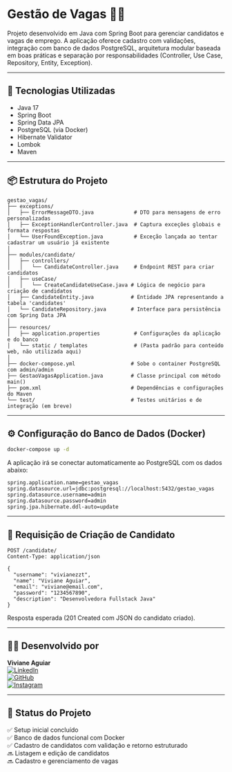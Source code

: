 # Gestão de Vagas 🧑‍💻

Projeto desenvolvido em Java com Spring Boot para gerenciar candidatos e vagas de emprego. A aplicação oferece cadastro com validações, integração com banco de dados PostgreSQL, arquitetura modular baseada em boas práticas e separação por responsabilidades (Controller, Use Case, Repository, Entity, Exception).

---

## 🚀 Tecnologias Utilizadas

- Java 17
- Spring Boot
- Spring Data JPA
- PostgreSQL (via Docker)
- Hibernate Validator
- Lombok
- Maven

---

## 📦 Estrutura do Projeto

```
gestao_vagas/
├── exceptions/
│   ├── ErrorMessageDTO.java             # DTO para mensagens de erro personalizadas
│   ├── ExceptionHandlerController.java  # Captura exceções globais e formata respostas
│   └── UserFoundException.java          # Exceção lançada ao tentar cadastrar um usuário já existente
│
├── modules/candidate/
│   ├── controllers/
│   │   └── CandidateController.java     # Endpoint REST para criar candidatos
│   ├── useCase/
│   │   └── CreateCandidateUseCase.java # Lógica de negócio para criação de candidatos
│   ├── CandidateEntity.java            # Entidade JPA representando a tabela 'candidates'
│   └── CandidateRepository.java        # Interface para persistência com Spring Data JPA
│
├── resources/
│   ├── application.properties           # Configurações da aplicação e do banco
│   └── static / templates               # (Pasta padrão para conteúdo web, não utilizada aqui)
│
├── docker-compose.yml                  # Sobe o container PostgreSQL com admin/admin
├── GestaoVagasApplication.java         # Classe principal com método main()
├── pom.xml                             # Dependências e configurações do Maven
└── test/                               # Testes unitários e de integração (em breve)
```

---

## ⚙️ Configuração do Banco de Dados (Docker)

```bash
docker-compose up -d
```

A aplicação irá se conectar automaticamente ao PostgreSQL com os dados abaixo:

```properties
spring.application.name=gestao_vagas
spring.datasource.url=jdbc:postgresql://localhost:5432/gestao_vagas
spring.datasource.username=admin
spring.datasource.password=admin
spring.jpa.hibernate.ddl-auto=update
```

---

## 🔁 Requisição de Criação de Candidato

```http
POST /candidate/
Content-Type: application/json

{
  "username": "vivianezzt",
  "name": "Viviane Aguiar",
  "email": "viviane@email.com",
  "password": "1234567890",
  "description": "Desenvolvedora Fullstack Java"
}
```

Resposta esperada (201 Created com JSON do candidato criado).

---

## 👩‍💻 Desenvolvido por

**Viviane Aguiar**  
[![LinkedIn](https://img.shields.io/badge/-LinkedIn-0A66C2?style=flat&logo=linkedin&logoColor=white)](https://www.linkedin.com/in/vivianezzt/)  
[![GitHub](https://img.shields.io/badge/-GitHub-181717?style=flat&logo=github&logoColor=white)](https://github.com/vivianezzt)  
[![Instagram](https://img.shields.io/badge/-Instagram-E4405F?style=flat&logo=instagram&logoColor=white)](https://instagram.com/vivianezzt)

---

## 📌 Status do Projeto

✅ Setup inicial concluído  
✅ Banco de dados funcional com Docker  
✅ Cadastro de candidatos com validação e retorno estruturado  
🔜 Listagem e edição de candidatos  
🔜 Cadastro e gerenciamento de vagas
